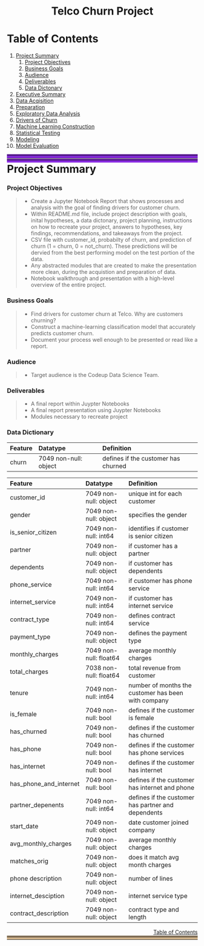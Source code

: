 <center><h1>Telco Churn Project</h1></center>


<h1 name='toc'>Table of Contents</h1>

1. [Project Summary](#project_summary)
    1. [Project Objectives](#project_objectives)
    2. [Business Goals](#business_goals)
    3. [Audience](#audience)
    4. [Deliverables](#deliverables)
    5. [Data Dictonary](#data_dict)
3. [Executive Summary](#exe_summ)
2. [Data Acqisition](#data_acquisition)
5. [Preparation](#preparation)
6. [Exploratory Data Analysis](#exp_data_analysis)
2. [Drivers of Churn](#drivers_of_churn)
3. [Machine Learning Construction](#ml_construction)
7. [Statistical Testing](#stat_testing)
8. [Modeling](#modeling)
9. [Model Evaluation](#model_eval)


<hr style="border-top: 10px groove blueviolet; margin-top: 1px; margin-bottom: 1px"></hr>

<h1 name="project_summary" style="border-top: 10px groove blueviolet; margin-top: 1px; margin-bottom: 1px">Project Summary</h1>

<a name='project_objectives'></a>
### Project Objectives 
> - Create a Jupyter Notebook Report that shows processes and analysis with the goal of finding drivers for customer churn.
> - Within README.md file, include project description with goals, inital hypotheses, a data dictonary, project planning, instructions on how to recreate your project, answers to hypotheses, key findings, recommendations, and takeaways from the project.
> - CSV file with customer_id, probabilty of churn, and prediction of churn (1 = churn, 0 = not_churn). These predictions will be dervied from the best performing model on the test portion of the data. 
> - Any abstracted modules that are created to make the presentation more clean, during the acquistion and preparation of data.
> - Notebook walkthrough and presentation with a high-level overview of the entire project.

<a name='business_goals'></a>
### Business Goals 
> - Find drivers for customer churn at Telco. Why are customers churning?
> - Construct a machine-learning classification model that accurately predicts customer churn.
> - Document your process well enough to be presented or read like a report.

<a name='audience'></a>
### Audience 
> - Target audience is the Codeup Data Science Team.

<a name='deliverables'></a>
### Deliverables
> - A final report within Juypter Notebooks
> - A final report presentation using Juypter Notebooks
> - Modules necessary to recreate project

<a name='data_dict'></a>
### Data Dictionary

| Feature                | Datatype               | Definition   |
|:-----------------------|:-----------------------|:-------------|
| churn                  | 7049 non-null: object  |defines if the customer has churned|



| Feature                | Datatype               | Definition   |
|:-----------------------|:-----------------------|:-------------|
| customer_id            | 7049 non-null: object  |unique int for each customer|
| gender                 | 7049 non-null: object  |specifies the gender|
| is_senior_citizen      | 7049 non-null: int64   |identifies if customer is senior citizen|
| partner                | 7049 non-null: object  |if customer has a partner
| dependents             | 7049 non-null: object  |if customer has dependents|
| phone_service          | 7049 non-null: int64   |if customer has phone service|
| internet_service       | 7049 non-null: int64   |if customer has internet service|
| contract_type          | 7049 non-null: int64   |defines contract service|
| payment_type           | 7049 non-null: object  |defines the payment type|
| monthly_charges        | 7049 non-null: float64 |average monthly charges|
| total_charges          | 7038 non-null: float64 |total revenue from customer|
| tenure                 | 7049 non-null: int64   |number of months the customer has been with company|
| is_female              | 7049 non-null: bool    |defines if the customer is female
| has_churned            | 7049 non-null: bool    |defines if the customer has churned|
| has_phone              | 7049 non-null: bool    |defines if the customer has phone services|
| has_internet           | 7049 non-null: bool    |defines if the customer has internet|
| has_phone_and_internet | 7049 non-null: bool    |defines if the customer has internet and phone|
| partner_depenents      | 7049 non-null: int64   |defines if the customer has partner and dependents|
| start_date             | 7049 non-null: object  |date customer joined company|
| avg_monthly_charges    | 7049 non-null: object  |average monthly charges|
| matches_orig           | 7049 non-null: object  |does it match avg month charges|
| phone description      | 7049 non-null: object  |number of lines|
| internet_desciption    | 7049 non-null: object  |internet service type|
| contract_description   | 7049 non-null: object  |contract type and length|

<div style="text-align: right"><a href=#toc>Table of Contents</a></div>
<hr style="border-top: 10px groove tan; margin-top: 1px; margin-bottom: 1px"></hr>


